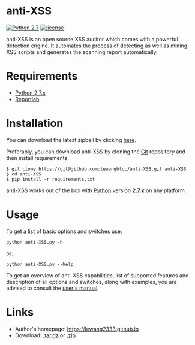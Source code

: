 # anti-XSS

[![Python 2.7](https://img.shields.io/badge/python-2.7-yellow.svg)](https://www.python.org/)
[![license](http://img.shields.io/badge/license-MIT-red.svg?style=flat)](https://raw.githubusercontent.com/lewangbtcc/anti-XSS/master/LICENSE)

anti-XSS is an open source XSS auditor which comes with a powerful detection engine. It automates the process of detecting as well as mining XSS scripts and generates the scanning report automatically.

# Requirements

* [Python 2.7.x](http://www.python.org/download/)
* [Reportlab](https://pypi.python.org/pypi/reportlab/)

# Installation

You can download the latest zipball by clicking [here](https://github.com/lewangbtcc/anti-XSS/archive/master.zip).

Preferably, you can download anti-XSS by cloning the [Git](https://github.com/lewangbtcc/anti-XSS) repository and then install requirements.

    $ git clone https://git@github.com:lewangbtcc/anti-XSS.git anti-XSS
    $ cd anti-XSS
    $ pip install -r requirements.txt

anti-XSS works out of the box with [Python](http://www.python.org/download/) version **2.7.x** on any platform.

# Usage

To get a list of basic options and switches use:

    python anti-XSS.py -h

or:

    python anti-XSS.py --help

To get an overview of anti-XSS capabilities, list of supported features and description of all options and switches, along with examples, you are advised to consult the [user's manual](https://github.com/lewangbtcc/anti-XSS/wiki).

# Links

* Author's homepage: https://lewang2333.github.io
* Download: [.tar.gz](https://github.com/lewangbtcc/anti-XSS/tarball/master) or [.zip](https://github.com/lewangbtcc/anti-XSS/zipball/master)
